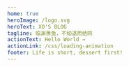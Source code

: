 ```yaml
---
home: true
heroImage: /logo.svg
heroText: XO'S BLOG
tagline: 临渊羡鱼，不如退而结网
actionText: Hello World →
actionLink: /css/loading-animation
footer: Life is short, dessert first!
---
```

